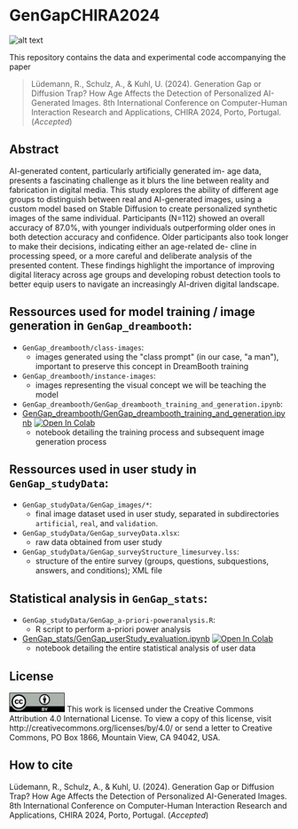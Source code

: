 # GenGapCHIRA2024

![alt text](https://github.com/ukuhl/GenGapCHIRA2024/blob/d1198d11ebd319c7f9b626913be732fdf84ec3f4/GenGap_stats/GenGap_Fig2_Example_Images.png)

This repository contains the data and experimental code accompanying the paper 

> Lüdemann, R., Schulz, A., & Kuhl, U. (2024). Generation Gap or Diffusion Trap? How Age Affects the Detection of Personalized AI-Generated Images. 8th International Conference on Computer-Human Interaction Research and Applications, CHIRA 2024, Porto, Portugal. (*Accepted*)

## Abstract

AI-generated content, particularly artificially generated im- age data, presents a fascinating challenge as it blurs the line between reality and fabrication in digital media. This study explores the ability of different age groups to distinguish between real and AI-generated images, using a custom model based on Stable Diffusion to create personalized synthetic images of the same individual. Participants (N=112) showed an overall accuracy of 87.0%, with younger individuals outperforming older ones in both detection accuracy and confidence. Older participants also took longer to make their decisions, indicating either an age-related de- cline in processing speed, or a more careful and deliberate analysis of the presented content. These findings highlight the importance of improving digital literacy across age groups and developing robust detection tools to better equip users to navigate an increasingly AI-driven digital landscape.

## Ressources used for model training / image generation in `GenGap_dreambooth`:

- `GenGap_dreambooth/class-images`:
  - images generated using the "class prompt" (in our case, "a man"), important to preserve this concept in DreamBooth training
- `GenGap_dreambooth/instance-images`:
  - images representing the visual concept we will be teaching the model
- `GenGap_dreambooth/GenGap_dreambooth_training_and_generation.ipynb`:
- [GenGap_dreambooth/GenGap_dreambooth_training_and_generation.ipynb](GenGap_dreambooth/GenGap_dreambooth_training_and_generation.ipynb) <a target="_blank" href="[https://github.com/](https://colab.research.google.com/github/ukuhl/GenGapCHIRA2024/blob/f302d542a3aa292aa9f9721b02762901e3f50563/GenGap_dreambooth/GenGap_dreambooth_training_and_generation.ipynb"><img src="https://colab.research.google.com/assets/colab-badge.svg" alt="Open In Colab"/></a>
  - notebook detailing the training process and subsequent image generation process

## Ressources used in user study in `GenGap_studyData`:

- `GenGap_studyData/GenGap_images/*`:
  - final image dataset used in user study, separated in subdirectories `artificial`, `real`, and `validation`.
- `GenGap_studyData/GenGap_surveyData.xlsx`:
  - raw data obtained from user study
- `GenGap_studyData/GenGap_surveyStructure_limesurvey.lss`:
  - structure of the entire survey (groups, questions, subquestions, answers, and conditions); XML file

## Statistical analysis in `GenGap_stats`:

- `GenGap_studyData/GenGap_a-priori-poweranalysis.R`:
  - R script to perform a-priori power analysis
- [GenGap_stats/GenGap_userStudy_evaluation.ipynb](GenGap_stats/GenGap_userStudy_evaluation.ipynb) <a target="_blank" href="https://colab.research.google.com/github/ukuhl/GenGapCHIRA2024/blob/be31358288e7a0f051f94559e6cf55da50567cff/GenGap_stats/GenGap_userStudy_evaluation.ipynb"><img src="https://colab.research.google.com/assets/colab-badge.svg" alt="Open In Colab"/></a>
  - notebook detailing the entire statistical analysis of user data

## License
<img src="https://github.com/ukuhl/GenGapCHIRA2024/blob/d25cf8d4a0a1dc29cc15d247fe168e3df6c08f2a/LICENSE.png" width="100"/>
This work is licensed under the Creative Commons Attribution 4.0 International License. To view a copy of this license, visit http://creativecommons.org/licenses/by/4.0/ or send a letter to Creative Commons, PO Box 1866, Mountain View, CA 94042, USA.

## How to cite

Lüdemann, R., Schulz, A., & Kuhl, U. (2024). Generation Gap or Diffusion Trap? How Age Affects the Detection of Personalized AI-Generated Images. 8th International Conference on Computer-Human Interaction Research and Applications, CHIRA 2024, Porto, Portugal. (*Accepted*)
